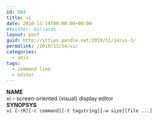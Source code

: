 ```yaml
---
id: 584
title: vi
date: 2010-11-14T00:00:00+00:00
##author: biliards
layout: post
guid: http://ittips.pandle.net/2010/11/14/vi-3/
permalink: /2010/11/14/vi/
categories:
  - unix
tags:
  - command line
  - editor
---
```

**NAME**  
vi &#8211; screen-oriented (visual) display editor  
**SYNOPSYS**  
`vi [-rR][-c command][-t tagstring][-w size][file ...]`

